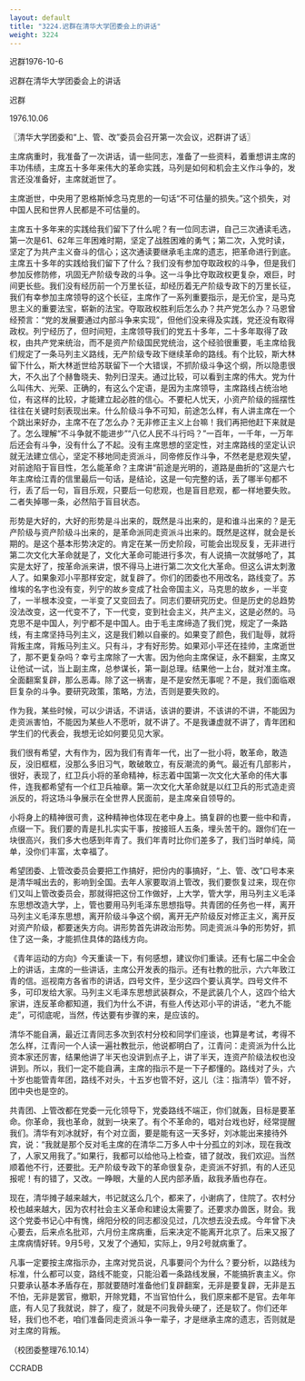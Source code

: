 ```yaml
---
layout: default
title: "3224.迟群在清华大学团委会上的讲话"
weight: 3224
---
```


迟群1976-10-6

迟群在清华大学团委会上的讲话

迟群

1976.10.06

〖清华大学团委和“上、管、改”委员会召开第一次会议，迟群讲了话〗

主席病重时，我准备了一次讲话，请一些同志，准备了一些资料，着重想讲主席的丰功伟绩，主席五十多年来伟大的革命实践，马列是如何和机会主义作斗争的，发言还没准备好，主席就逝世了。

主席逝世，中央用了恩格斯悼念马克思的一句话“不可估量的损失。”这个损失，对中国人民和世界人民都是不可估量的。

主席五十多年来的实践给我们留下了什么呢？有一位同志讲，自己三次通读毛选，第一次是61、62年三年困难时期，坚定了战胜困难的勇气；第二次，入党时读，坚定了为共产主义奋斗的信心；这次通读要继承毛主席的遗志，把革命进行到底。主席五十多年的实践给我们留下了什么？我们没有参加夺取政权的斗争，但是我们参加反修防修，巩固无产阶级专政的斗争。这一斗争比夺取政权更复杂，艰巨，时间更长些。我们没有经历前一个万里长征，却经历着无产阶级专政下的万里长征，我们有幸参加主席领导的这个长征，主席作了一系列重要指示，是无价宝，是马克思主义的重要法宝，崭新的法宝。夺取政权胜利后怎么办？共产党怎么办？马恩曾经预言：“党的发展要通过内部斗争来实现”，但他们没来得及实践，党还没有取得政权。列宁经历了，但时间短，主席领导我们的党五十多年，二十多年取得了政权，由共产党来统治，而不是资产阶级国民党统治，这个经验很重要，毛主席给我们规定了一条马列主义路线，无产阶级专政下继续革命的路线。有个比较，斯大林留下什么，斯大林逝世给苏联留下一个大错误，不抓阶级斗争这个纲，所以隐患很大，不久出了个赫鲁晓夫、勃列日涅夫。通过比较，可以看到主席的伟大。党为什么叫伟大、光荣、正确的，有这么个定语，是因为主席领导，主席路线占统治地位，有这样的比较，才能建立起必胜的信心。不要杞人忧天，小资产阶级的摇摆性往往在关键时刻表现出来。什么阶级斗争不可知，前途怎么样，有人讲主席在一个个跳出来好办，主席不在了怎么办？无非修正主义上台嘛！我们再把他赶下来就是了。怎么理解“不斗争就不能进步”“八亿人民不斗行吗？”一百年，一千年，一万年后还会有斗争，没有什么了不起。没有主席思想的坚定性，对主席路线的坚定认识就无法建立信心，坚定不移地同走资派斗，同帝修反作斗争，不然老是悲观失望，对前途陷于盲目性，怎么能革命？主席讲“前途是光明的，道路是曲折的”这是六七年主席给江青的信里最后一句话，是结论，这是一句完整的话，丢了哪半句都不行，丢了后一句，盲目乐观，只要后一句悲观，也是盲目悲观，都一样地要失败。二者失掉哪一条，必然陷于盲目状态。

形势是大好的，大好的形势是斗出来的，既然是斗出来的，是和谁斗出来的？是无产阶级与资产阶级斗出来的，是革命派同走资派斗出来的。既然是这样，就会是长期的。是这个基本形势决定的。肯定在某一历史阶段，可能会出现反复，无非进行第二次文化大革命就是了，文化大革命可能进行多次，有人说搞一次就够呛了，其实是太好了，按革命派来讲，恨不得马上进行第二次文化大革命。但这么讲太刺激人了。如果象邓小平那样安定，就复辟了。你们的团委也不用改名，路线变了。苏维埃的名字也没有变，列宁的故乡变成了社会帝国主义，马克思的故乡，一半变了，一半根本没变，一半变了又变回去了。同志们要研究历史。但是历史的总趋势没法改变，这一代变不了，下一代变，变到社会主义，共产主义，这是必然的。马克思不是中国人，列宁都不是中国人。由于毛主席缔造了我们党，规定了一条路线，有主席坚持马列主义，这是我们赖以自豪的。如果变了颜色，我们耻辱，就将背叛主席，背叛马列主义。只有斗，才有好形势。如果邓小平还在挂帅，主席逝世了，那不更复杂吗？幸亏主席除了一大害。因为他向主席保证，永不翻案，主席又让他试一试，当上副主席，总参谋长，第一副总理。结果他一上台，就对准主席。全面翻案复辟，那么恶毒。除了这一祸害，是不是安然无事呢？不是，我们面临艰巨复杂的斗争。要研究政策，策略，方法，否则是要失败的。

作为我，某些时候，可以少讲话，不讲话，该讲的要讲，不该讲的不讲，不能因为走资派害怕，不能因为某些人不愿听，就不讲了。不是我谦虚就不讲了，青年团和学生们的代表会，我想无论如何要见见大家。

我们很有希望，大有作为，因为我们有青年一代，出了一批小将，敢革命，敢造反，没旧框框，没那么多旧习气，敢破敢立，有反潮流的勇气。最近有几部影片，很好，表现了，红卫兵小将的革命精神，标志着中国第一次文化大革命的伟大事件，连我都希望有一个红卫兵袖章。第一次文化大革命就是以红卫兵的形式造走资派反的，将这场斗争展示在全世界人民面前，是主席亲自领导的。

小将身上的精神很可贵，这种精神也体现在老中身上。搞复辟的也要一些中和青，点缀一下。我们要的青是扎扎实实干事，按接班人五条，埋头苦干的。跟你们在一块很高兴，我们多大也感到年青了。我们年青时比你们差多了，我们当时单纯，简单，没你们丰富，太幸福了。

希望团委、上管改委员会要把工作搞好，把份内的事搞好，“上、管、改”口号本来是清华喊出去的，影响到全国。去年人家要取消上管改，我们要恢复过来，现在你们又叫上管改委员会，那就得把这份工作做好，上大学，管大学，用马列主义毛泽东思想改造大学，上，管也要用马列毛泽东思想指导。共青团的任务也一样，离开马列主义毛泽东思想，离开阶级斗争这个纲，离开无产阶级反对修正主义，离开反对资产阶级，都要迷失方向。讲形势首先讲政治形势。同走资派斗争的形势好，抓住了这一条，才能抓住具体的路线方向。

《青年运动的方向》今天重读一下，有何感想，建议你们重读。还有七届二中全会上的讲话，主席的一些讲话，主席公开发表的指示。还有社教的批示，六六年致江青的信。巡视南方各省市的讲话，四号文件，至少这四个要认真学。四号文件不多，可印发给大家。马列主义毛泽东思想武装群众，不是武装几个人，这四个给大家讲，连反革命都知道，我们为什么不讲，有些人传达邓小平的讲话，“老九不能走”，可彻底呢，当然，传达要有步骤的来，是应该的。

清华不能自满，最近江青同志多次到农村分校和同学们座谈，也算是考试，考得不怎么样，江青问一个人读一遍社教批示，他说都明白了，江青问：走资派为什么比资本家还厉害，结果他讲了半天也没讲到点子上，讲了半天，连资产阶级法权也没讲到。所以，我们一定不能自满，主席的指示不是一下子都懂的。路线对了头，六十岁也能管青年团，路线不对头，十五岁也管不好，这儿（注：指清华）管不好，团中央也是空的。

共青团、上管改都在党委一元化领导下，党委路线不端正，你们就轰，目标是要革命。你革命，我也革命，就到一块来了。有个不革命的，唱对台戏也好，经常提醒我们。清华有刘冰就好，有个对立面，要是能有这一天多好，刘冰能出来接待外宾，说：“我就是那个反对毛主席的在清华二万多人中十分孤立的刘冰，现在我改了，人家又用我了。”如果行，我都可以给他马上检查，错了就改，我们欢迎。当然顺着他不行，还要批。无产阶级专政下的革命很复杂，走资派不好抓，有的人还见报呢！有的错了，又改。一睁眼，大量的人民内部矛盾，敌我矛盾也存在。

现在，清华摊子越来越大，书记就这么几个，都来了，小谢病了，住院了。农村分校也越来越大，因为农村社会主义革命和建设太需要了。还要求办兽医，财会。我这个党委书记心中有愧，绵阳分校的同志都没见过，几次想去没去成。今年曾下决心要去，后来点名批邓，六月份主席病重，后来决定不能离开北京了。后来又报了主席病情好转。9月5号，又发了个通知，实际上，9月2号就病重了。

凡事一定要按主席指示办，主席对党员说，凡事要问个为什么？要分析，以路线为标准，什么都可以变，路线不能变，只能沿着一条路线发展，不能搞折衷主义。你只要承认基本矛盾存在，那就要随时准备他们复辟翻案，无非是要复辟，无非是五不怕，无非是罢官，撤职，开除党籍，不当官怕什么，我们原来都不是官。去年年底，有人见了我就说，胖了，瘦了，就是不问我骨头硬了，还是软了。你们还年轻，我们也不老，咱们准备同走资派斗争一辈子，才是继承主席的遗志，否则就是对主席的背叛。

（校团委整理76.10.14）

CCRADB

